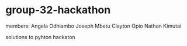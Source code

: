# group-32-hackathon
members:
Angela Odhiambo
Joseph Mbetu
Clayton Opio
Nathan Kimutai 

solutions to pyhton  hackaton


